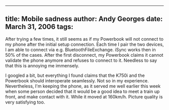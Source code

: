 -----
title:  Mobile sadness
author: Andy Georges
date: March 31, 2006
tags: 
-----







After trying a few times, it still seems as if my Powerbook will not
connect to my phone after the initial setup connection. Each time I pair
the two devices, I am able to connect via e.g. BluetoothFileExchange.
iSync works then in 50% of the cases. After the first disconnect, my
Powerbook claims it cannot validate the phone anymore and refuses to
connect to it. Needless to say that this is annoying me immensely.


I googled a bit, but everything I found claims that the K750i and the
Powerbook should interoperate seamlessly. Not so in my experience.
Nevertheless, I'm keeping the phone, as it served me well earlier this
week when some person decided that it would be a good idea to meet a
train up front, and make contact with it. While it moved at 160km/h.
Picture quality is very satisfying too.




